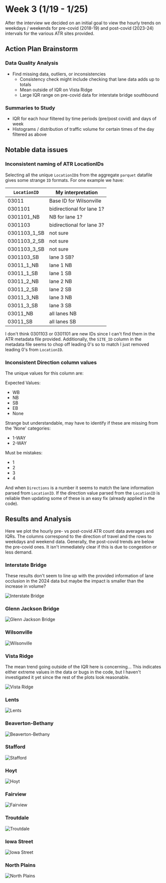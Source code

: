 # Week 3 (1/19 - 1/25)

After the interview we decided on an initial goal to view the hourly trends on weekdays / weekends for pre-covid (2018-19) and post-covid (2023-24) intervals for the various ATR sites provided.

## Action Plan Brainstorm

### Data Quality Analysis
- Find missing data, outliers, or inconsistencies
    - Consistency check might include checking that lane data adds up to totals
    - Mean outside of IQR on Vista Ridge
    - Large IQR range on pre-covid data for interstate bridge southbound

### Summaries to Study
- IQR for each hour filtered by time periods (pre/post covid) and days of week
- Histograms / distribution of traffic volume for certain times of the day filtered as above

## Notable data issues

### Inconsistent naming of ATR LocationIDs

Selecting all the unique `LocationID`s from the aggregate `parquet` datafile gives some strange `ID` formats. For one example we have:

| `LocationID`      | My interpretation                           |
| ------------      | -----------------                           |
| 03011             | Base ID for Wilsonville                     |
| 0301101           | bidirectional for lane 1?                   |
| 0301101_NB        | NB for lane 1?                              |
| 0301103           | bidirectional for lane 3?                   |
| 0301103_1_SB      | not sure                                    |
| 0301103_2_SB      | not sure                                    |
| 0301103_3_SB      | not sure                                    |
| 0301103_SB        | lane 3 SB?                                  |
| 03011_1_NB        | lane 1 NB                                   |
| 03011_1_SB        | lane 1 SB                                   |
| 03011_2_NB        | lane 2 NB                                   |
| 03011_2_SB        | lane 2 SB                                   |
| 03011_3_NB        | lane 3 NB                                   |
| 03011_3_SB        | lane 3 SB                                   |
| 03011_NB          | all lanes NB                                |
| 03011_SB          | all lanes SB                                |

I don't think 0301103 or 0301101 are new IDs since I can't find them in the ATR metadata file provided. Additionally, the `SITE_ID` column in the metadata file seems to chop off leading 0's so to match I just removed leading 0's from `LocationID`.

### Inconsistent Direction column values

The unique values for this column are:

Expected Values:
- WB
- NB
- SB
- EB
- None

Strange but understandable, may have to identify if these are missing from the 'None' categories:
- 1-WAY
- 2-WAY

Must be mistakes:
- 1
- 2
- 3
- 4

And when `Directions` is a number it seems to match the lane information parsed from `LocationID`. If the direction value parsed from the `LocationID` is reliable then updating some of these is an easy fix (already applied in the code).

## Results and Analysis

Here we plot the hourly pre- vs post-covid ATR count data averages and IQRs. The columns correspond to the direction of travel and the rows to weekdays and weekend data. Generally, the post-covid trends are below the pre-covid ones. It isn't immediately clear if this is due to congestion or less demand.

### Interstate Bridge

These results don't seem to line up with the provided information of lane occlusion in the 2024 data but maybe the impact is smaller than the increase in volume?

![Interstate Bridge](../plots/26004_Interstate_Bridge_NB_SB.png)

### Glenn Jackson Bridge
![Glenn Jackson Bridge](../plots/26024_Glenn_Jackson_Bridge_NB_SB.png)

### Wilsonville
![Wilsonville](../plots/3011_Wilsonville_NB_SB.png)

### Vista Ridge

The mean trend going outside of the IQR here is concerning... This indicates either extreme values in the data or bugs in the code, but I haven't investigated it yet since the rest of the plots look reasonable.

![Vista Ridge](../plots/26002_Vista_Ridge_Tunne_EB_WB.png)

### Lents
![Lents](../plots/26022_Lents_NB_SB.png)

### Beaverton-Bethany
![Beaverton-Bethany](../plots/34010_Beaverton-Bethany_EB_WB.png)

### Stafford
![Stafford](../plots/3016_Stafford_NB_SB.png)

### Hoyt
![Hoyt](../plots/26014_Hoyt_EB_WB.png)

### Fairview
![Fairview](../plots/26028_Fairview_EB_WB.png)

### Troutdale
![Troutdale](../plots/26001_Troutdale_EB_WB.png)

### Iowa Street
![Iowa Street](../plots/26016_Iowa_Street_NB_SB.png)

### North Plains
![North Plains](../plots/34007_North_Plains_EB_WB.png)

